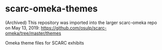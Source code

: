 # scarc-omeka-themes
(Archived) This repository was imported into the larger scarc-omeka repo on May 13, 2019: https://github.com/osulp/scarc-omeka/tree/master/themes 

Omeka theme files for SCARC exhibits

